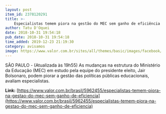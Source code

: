 ```yaml
---
layout: post
item_id: 2378120291
title: >-
    Especialistas temem piora na gestão do MEC sem ganho de eficiência
author: Tatu D'Oquei
date: 2018-10-31 19:54:18
pub_date: 2018-10-31 19:54:18
time_added: 2019-12-23 21:19:30
category: avisamos
image: https://www.valor.com.br/sites/all/themes/basic/images/facebook/valor-big.jpg
---
```


SÃO PAULO - (Atualizada às 19h55) As mudanças na estrutura do Ministério da Educação (MEC) em estudo pela equipe do presidente eleito, Jair Bolsonaro, podem piorar a gestão das políticas públicas educacionais, avaliam especialistas.

**Link:** [https://www.valor.com.br/brasil/5962455/especialistas-temem-piora-na-gestao-do-mec-sem-ganho-de-eficiencia](https://www.valor.com.br/brasil/5962455/especialistas-temem-piora-na-gestao-do-mec-sem-ganho-de-eficiencia)

